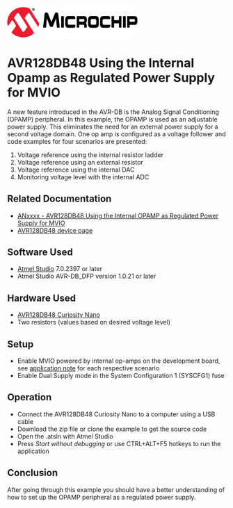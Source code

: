 <!-- Please do not change this html logo with link -->
<a href="https://www.microchip.com" rel="nofollow"><img src="images/microchip.png" alt="MCHP" width="300"/></a>

# AVR128DB48 Using the Internal Opamp as Regulated Power Supply for MVIO
<!-- Put in figure here if needed
<p align="left">
  <img width=800px height=auto src="images/setup.png">
</p>
-->
<!-- This is where the introduction to the example goes, including mentioning the peripherals used -->
A new feature introduced in the AVR-DB is the Analog Signal Conditioning (OPAMP) peripheral. In this example, the OPAMP is used as an adjustable power supply. This eliminates the need for an external power supply for a second voltage domain. One op amp is configured as a voltage follower and code examples for four scenarios are presented:
1.	Voltage reference using the internal resistor ladder
2.	Voltage reference using an external resistor
3.	Voltage reference using the internal DAC
4.	Monitoring voltage level with the internal ADC


## Related Documentation

<!-- Any information about an application note or tech brief can be linked here. Use unbreakable links!
     In addition a link to the device family landing page and relevant peripheral pages as well:
     - [AN3381 - Brushless DC Fan Speed Control Using Temperature Input and Tachometer Feedback](https://microchip.com/00003381/)
     - [PIC18F-Q10 Family Product Page](https://www.microchip.com/design-centers/8-bit/pic-mcus/device-selection/pic18f-q10-product-family) -->
* [ANxxxx - AVR128DB48 Using the Internal OPAMP as Regulated Power Supply for MVIO](https://microchip.com/DSxxxxxxxxxx) <!--fill in DS number once it has been assigned-->
* [AVR128DB48 device page](https://www.microchip.com/wwwproducts/en/AVR128DB48)

## Software Used

<!-- All software used in this example must be listed here. Use unbreakable links!
     - MPLAB® X IDE 5.30 or newer [(microchip.com/mplab/mplab-x-ide)](http://www.microchip.com/mplab/mplab-x-ide)
     - MPLAB® XC8 2.10 or a newer compiler [(microchip.com/mplab/compilers)](http://www.microchip.com/mplab/compilers)
     - MPLAB® Code Configurator (MCC) 3.95.0 or newer [(microchip.com/mplab/mplab-code-configurator)](https://www.microchip.com/mplab/mplab-code-configurator)
     - MPLAB® Code Configurator (MCC) Device Libraries PIC10 / PIC12 / PIC16 / PIC18 MCUs [(microchip.com/mplab/mplab-code-configurator)](https://www.microchip.com/mplab/mplab-code-configurator)
     - Microchip PIC18F-Q Series Device Support (1.4.109) or newer [(packs.download.microchip.com/)](https://packs.download.microchip.com/) -->
* [Atmel Studio](https://www.microchip.com/mplab/avr-support/atmel-studio-7) 7.0.2397 or later
* Atmel Studio AVR-DB_DFP version 1.0.21 or later
## Hardware Used

<!-- All hardware used in this example must be listed here. Use unbreakable links!
     - PIC18F47Q10 Curiosity Nano [(DM182029)](https://www.microchip.com/Developmenttools/ProductDetails/DM182029)
     - Curiosity Nano Base for Click boards™ [(AC164162)](https://www.microchip.com/Developmenttools/ProductDetails/AC164162)
     - POT Click board™ [(MIKROE-3402)](https://www.mikroe.com/pot-click) -->
* [AVR128DB48 Curiosity Nano](https://www.microchip.com/wwwproducts/en/AVR128DB48) <!-- Not the correct link, fix when curiosity nano page exists-->
* Two resistors (values based on desired voltage level)


## Setup

<!-- Explain how to connect hardware and set up software. Depending on complexity, step-by-step instructions and/or tables and/or images can be used -->
* Enable MVIO powered by internal op-amps on the development board, see [application note](https://microchip.com/DSxxxxxxxxxx) for each respective scenario <!--fill in DS number once it has been assigned-->
* Enable Dual Supply mode in the System Configuration 1 (SYSCFG1) fuse

## Operation
* Connect the AVR128DB48 Curiosity Nano to a computer using a USB cable
* Download the zip file or clone the example to get the source code
* Open the .atsln with Atmel Studio
* Press *Start without debugging* or use CTRL+ALT+F5 hotkeys to run the application
<!-- Explain how to operate the example. Depending on complexity, step-by-step instructions and/or tables and/or images can be used -->

## Conclusion
After going through this example you should have a better understanding of how to set up the OPAMP peripheral as a regulated power supply.
<!-- Summarize what the example has shown -->
